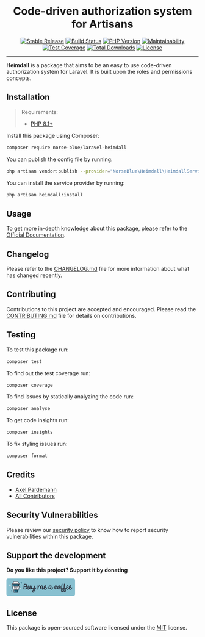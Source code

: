 <div align="center">
    <h1>Code-driven authorization system for Artisans</h1>
    <p align="center"> 
        <a href="https://packagist.org/packages/norse-blue/laravel-heimdall"><img alt="Stable Release" src="https://img.shields.io/packagist/v/norse-blue/laravel-heimdall.svg?style=flat-square&label=release&logo=packagist&logoColor=eceff4&colorA=4c566a&colorB=5e81ac"></a>
        <a href="https://github.com/norse-blue/laravel-heimdall/actions?query=workflow%3Arun-tests"><img alt="Build Status" src="https://img.shields.io/github/workflow/status/norse-blue/laravel-heimdall/run-tests.svg?style=flat-square&label=build&logo=github&logoColor=eceff4&colorA=4c566a&colorB=88c0d0"></a>
        <a href="https://php.net/releases"><img alt="PHP Version" src="https://img.shields.io/packagist/php-v/norse-blue/laravel-heimdall.svg?style=flat-square&label=php&logo=php&logoColor=eceff4&colorA=4c566a&colorB=b48ead"></a>
        <a href="https://codeclimate.com/github/norse-blue/laravel-heimdall"><img alt="Maintainability" src="https://img.shields.io/codeclimate/maintainability/norse-blue/laravel-heimdall.svg?style=flat-square&label=maintainability&logo=code-climate&logoColor=eceff4&colorA=4c566a&colorB=88c0d0"></a>
        <a href="https://codeclimate.com/github/norse-blue/laravel-heimdall"><img alt="Test Coverage" src="https://img.shields.io/codeclimate/coverage/norse-blue/laravel-heimdall.svg?style=flat-square&label=coverage&logo=code-climate&logoColor=eceff4&colorA=4c566a&colorB=88c0d0"></a>
        <a href="https://packagist.org/packages/norse-blue/laravel-heimdall"><img alt="Total Downloads" src="https://img.shields.io/packagist/dt/norse-blue/laravel-heimdall.svg?style=flat-square&label=downloads&logoColor=eceff4&colorA=4c566a&colorB=88c0d0"></a>
        <a href="https://github.com/norse-blue/laravel-heimdall/blob/master/LICENSE.md"><img alt="License" src="https://img.shields.io/github/license/norse-blue/laravel-heimdall.svg?style=flat-square&label=license&logoColor=eceff4&colorA=4c566a&colorB=a3be8c"></a>
    </p>
</div>
<hr>

**Heimdall** is a package that aims to be an easy to use code-driven authorization
system for Laravel. It is built upon the roles and permissions concepts.

## Installation

>Requirements:
>- [PHP 8.1+](https://php.net/releases)

Install this package using Composer:

```bash
composer require norse-blue/laravel-heimdall
```

You can publish the config file by running:
```bash
php artisan vendor:publish --provider="NorseBlue\Heimdall\HeimdallServiceProvider" --tag=heimdall-config
```

You can install the service provider by running:
```bash
php artisan heimdall:install
```

## Usage

To get more in-depth knowledge about this package, please refer to the [Official Documentation](#).

## Changelog

Please refer to the [CHANGELOG.md](CHANGELOG.md) file for more information about what has changed recently.

## Contributing

Contributions to this project are accepted and encouraged. Please read the [CONTRIBUTING.md](.github/CONTRIBUTING.md) file for details on contributions.

## Testing

To test this package run:

``` bash
composer test
```

To find out the test coverage run:

``` bash
composer coverage
```

To find issues by statically analyzing the code run:

``` bash
composer analyse
```

To get code insights run:

``` bash
composer insights
```

To fix styling issues run:

``` bash
composer format
```

## Credits

- [Axel Pardemann](https://github.com/axelitus)
- [All Contributors](../../contributors)

## Security Vulnerabilities

Please review our [security policy](../../security/policy) to know how to report security vulnerabilities within this package.

## Support the development

**Do you like this project? Support it by donating**

<a href="https://www.buymeacoffee.com/axelitus"><img src="docs/assets/images/buy-me-a-coffee.svg" width="180" alt="Buy me a coffee"></img></a>

## License

This package is open-sourced software licensed under the [MIT](LICENSE.md) license.
